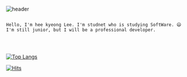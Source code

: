 


![header](https://capsule-render.vercel.app/api?type=waving&color=timeAuto&height=300&section=header&text=반가워요!%20&fontSize=90)





<pre>
<code>
Hello, I'm hee kyeong Lee. I'm studnet who is studying SoftWare. 😃
I'm still junior, but I will be a professional developer.


</code>
</pre>





[![Top Langs](https://github-readme-stats.vercel.app/api/top-langs/?username=mmm5910&layout=compact)](https://github.com/mmm5910/github-readme-stats)


[![Hits](https://hits.seeyoufarm.com/api/count/incr/badge.svg?url=https%3A%2F%2Fgithub.com%2Fmmm5910%2Fhit-counter&count_bg=%23A7A5C8&title_bg=%235B5D7A&icon=&icon_color=%23E7E7E7&title=hits&edge_flat=false)](https://hits.seeyoufarm.com)
